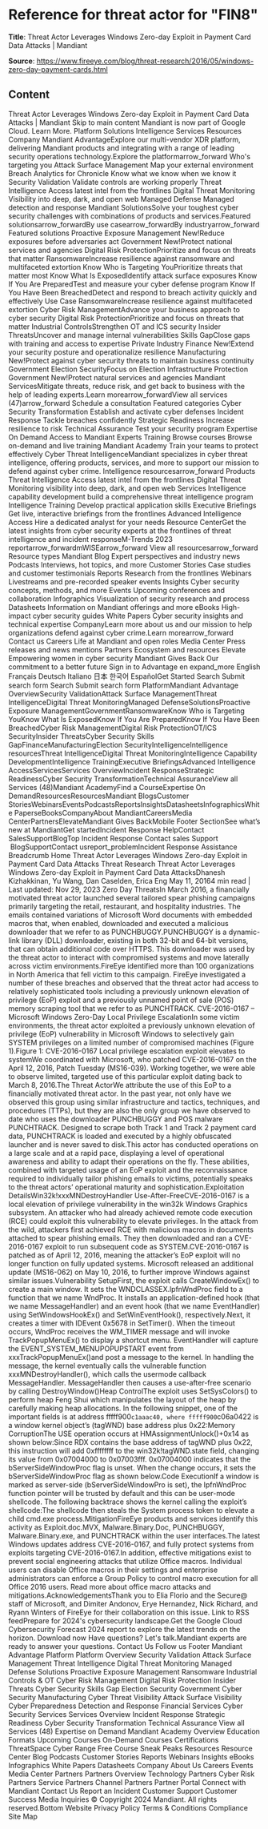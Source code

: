 # Reference for threat actor for "FIN8"

**Title**: Threat Actor Leverages Windows Zero-day Exploit in Payment Card Data Attacks | Mandiant

**Source**: https://www.fireeye.com/blog/threat-research/2016/05/windows-zero-day-payment-cards.html

## Content
Threat Actor Leverages Windows Zero-day Exploit in Payment Card Data Attacks | Mandiant   Skip to main content Mandiant is now part of Google Cloud. Learn More.         Platform   Solutions   Intelligence   Services   Resources   Company Mandiant AdvantageExplore our multi-vendor XDR platform, delivering Mandiant products and integrating with a range of leading security operations technology.Explore the platformarrow_forward Who's targeting you   Attack Surface Management Map your external environment   Breach Analytics for Chronicle Know what we know when we know it   Security Validation Validate controls are working properly   Threat Intelligence Access latest intel from the frontlines   Digital Threat Monitoring Visibility into deep, dark, and open web   Managed Defense Managed detection and response Mandiant SolutionsSolve your toughest cyber security challenges with combinations of products and services.Featured solutionsarrow_forwardBy use casearrow_forwardBy industryarrow_forward  Featured solutions   Proactive Exposure Management New!Reduce exposures before adversaries act   Government New!Protect national services and agencies   Digital Risk ProtectionPrioritize and focus on threats that matter   RansomwareIncrease resilience against ransomware and multifaceted extortion   Know Who is Targeting YouPrioritize threats that matter most   Know What Is ExposedIdentify attack surface exposures   Know If You Are PreparedTest and measure your cyber defense program   Know If You Have Been BreachedDetect and respond to breach activity quickly and effectively   Use Case   RansomwareIncrease resilience against multifaceted extortion   Cyber Risk ManagementAdvance your business approach to cyber security   Digital Risk ProtectionPrioritize and focus on threats that matter   Industrial ControlsStrengthen OT and ICS security   Insider ThreatsUncover and manage internal vulnerabilities   Skills GapClose gaps with training and access to expertise   Private Industry   Finance New!Extend your security posture and operationalize resilience   Manufacturing New!Protect against cyber security threats to maintain business continuity   Government   Election SecurityFocus on Election Infrastructure Protection   Government  New!Protect natural services and agencies Mandiant ServicesMitigate threats, reduce risk, and get back to business with the help of leading experts.Learn morearrow_forwardView all services (47)arrow_forward Schedule a consultation   Featured categories   Cyber Security Transformation Establish and activate cyber defenses   Incident Response Tackle breaches confidently   Strategic Readiness Increase resilience to risk   Technical Assurance Test your security program   Expertise On Demand Access to Mandiant Experts   Training   Browse courses Browse on-demand and live training   Mandiant Academy Train your teams to protect effectively Cyber Threat IntelligenceMandiant specializes in cyber threat intelligence, offering products, services, and more to support our mission to defend against cyber crime. Intelligence resourcesarrow_forward  Products   Threat Intelligence Access latest intel from the frontlines   Digital Threat Monitoring visibility into deep, dark, and open web   Services   Intelligence capability development build a comprehensive threat intelligence program   Intelligence Training Develop practical application skills   Executive Briefings Get live, interactive briefings from the frontlines   Advanced Intelligence Access Hire a dedicated analyst for your needs Resource CenterGet the latest insights from cyber security experts at the frontlines of threat intelligence and incident responseM-Trends 2023 reportarrow_forwardmWISEarrow_forward View all resourcesarrow_forward   Resource types   Mandiant Blog Expert perspectives and industry news   Podcasts Interviews, hot topics, and more   Customer Stories Case studies and customer testimonials   Reports Research from the frontlines   Webinars Livestreams and pre-recorded speaker events   Insights Cyber security concepts, methods, and more   Events Upcoming conferences and collaboration   Infographics Visualization of security research and process   Datasheets Information on Mandiant offerings and more   eBooks High-impact cyber security guides   White Papers Cyber security insights and technical expertise CompanyLearn more about us and our mission to help organizations defend against cyber crime.Learn morearrow_forward Contact us   Careers Life at Mandiant and open roles   Media Center Press releases and news mentions   Partners Ecosystem and resources   Elevate Empowering women in cyber security   Mandiant Gives Back Our commitment to a better future              Sign in to Advantage  en  expand_more   English Français Deutsch Italiano 日本 한국어 EspañolGet Started        Search   Submit search form    Search   Submit search form  PlatformMandiant Advantage OverviewSecurity ValidationAttack Surface ManagementThreat IntelligenceDigital Threat MonitoringManaged DefenseSolutionsProactive Exposure ManagementGovernmentRansomwareKnow Who is Targeting YouKnow What Is ExposedKnow If You Are PreparedKnow If You Have Been BreachedCyber Risk ManagementDigital Risk ProtectionOT/ICS SecurityInsider ThreatsCyber Security Skills GapFinanceManufacturingElection SecurityIntelligenceIntelligence resourcesThreat IntelligenceDigital Threat MonitoringIntelligence Capability DevelopmentIntelligence TrainingExecutive BriefingsAdvanced Intelligence AccessServicesServices OverviewIncident ResponseStrategic ReadinessCyber Security TransformationTechnical AssuranceView all Services (48)Mandiant AcademyFind a CourseExpertise On DemandResourcesResourcesMandiant BlogsCustomer StoriesWebinarsEventsPodcastsReportsInsightsDatasheetsInfographicsWhite PaperseBooksCompanyAbout MandiantCareersMedia CenterPartnersElevateMandiant Gives BackMobile Footer SectionSee what’s new at MandiantGet startedIncident Response HelpContact SalesSupportBlogTop Incident Response Contact sales Support   BlogSupportContact usreport_problemIncident Response Assistance   Breadcrumb Home Threat Actor Leverages Windows Zero-day Exploit in Payment Card Data Attacks   Threat Research Threat Actor Leverages Windows Zero-day Exploit in Payment Card Data AttacksDhanesh Kizhakkinan, Yu Wang, Dan Caselden, Erica Eng May 11, 20164 min read |    Last updated: Nov 29, 2023 Zero Day ThreatsIn March 2016, a financially motivated threat actor launched several tailored spear phishing campaigns primarily targeting the retail, restaurant, and hospitality industries. The emails contained variations of Microsoft Word documents with embedded macros that, when enabled, downloaded and executed a malicious downloader that we refer to as PUNCHBUGGY.PUNCHBUGGY is a dynamic-link library (DLL) downloader, existing in both 32-bit and 64-bit versions, that can obtain additional code over HTTPS. This downloader was used by the threat actor to interact with compromised systems and move laterally across victim environments.FireEye identified more than 100 organizations in North America that fell victim to this campaign. FireEye investigated a number of these breaches and observed that the threat actor had access to relatively sophisticated tools including a previously unknown elevation of privilege (EoP) exploit and a previously unnamed point of sale (POS) memory scraping tool that we refer to as PUNCHTRACK. CVE-2016-0167 – Microsoft Windows Zero-Day Local Privilege EscalationIn some victim environments, the threat actor exploited a previously unknown elevation of privilege (EoP) vulnerability in Microsoft Windows to selectively gain SYSTEM privileges on a limited number of compromised machines (Figure 1).Figure 1: CVE-2016-0167 Local privilege escalation exploit elevates to systemWe coordinated with Microsoft, who patched CVE-2016-0167 on the April 12, 2016, Patch Tuesday (MS16-039). Working together, we were able to observe limited, targeted use of this particular exploit dating back to March 8, 2016.The Threat ActorWe attribute the use of this EoP to a financially motivated threat actor. In the past year, not only have we observed this group using similar infrastructure and tactics, techniques, and procedures (TTPs), but they are also the only group we have observed to date who uses the downloader PUNCHBUGGY and POS malware PUNCHTRACK. Designed to scrape both Track 1 and Track 2 payment card data, PUNCHTRACK is loaded and executed by a highly obfuscated launcher and is never saved to disk.This actor has conducted operations on a large scale and at a rapid pace, displaying a level of operational awareness and ability to adapt their operations on the fly. These abilities, combined with targeted usage of an EoP exploit and the reconnaissance required to individually tailor phishing emails to victims, potentially speaks to the threat actors’ operational maturity and sophistication.Exploitation DetailsWin32k!xxxMNDestroyHandler Use-After-FreeCVE-2016-0167 is a local elevation of privilege vulnerability in the win32k Windows Graphics subsystem. An attacker who had already achieved remote code execution (RCE) could exploit this vulnerability to elevate privileges. In the attack from the wild, attackers first achieved RCE with malicious macros in documents attached to spear phishing emails. They then downloaded and ran a CVE-2016-0167 exploit to run subsequent code as SYSTEM.CVE-2016-0167 is patched as of April 12, 2016, meaning the attacker’s EoP exploit will no longer function on fully updated systems. Microsoft released an additional update (MS16-062) on May 10, 2016, to further improve Windows against similar issues.Vulnerability SetupFirst, the exploit calls CreateWindowEx() to create a main window. It sets the WNDCLASSEX.lpfnWndProc field to a function that we name WndProc. It installs an application-defined hook (that we name MessageHandler) and an event hook (that we name EventHandler) using SetWindowsHookEx() and SetWinEventHook(), respectively.Next, it creates a timer with IDEvent 0x5678 in SetTimer(). When the timeout occurs, WndProc receives the WM_TIMER message and will invoke TrackPopupMenuEx() to display a shortcut menu. EventHandler will capture the EVENT_SYSTEM_MENUPOPUPSTART event from xxxTrackPopupMenuEx()and post a message to the kernel. In handling the message, the kernel eventually calls the vulnerable function xxxMNDestroyHandler(), which calls the usermode callback MessageHandler. MessageHandler then causes a use-after-free scenario by calling DestroyWindow()Heap ControlThe exploit uses SetSysColors() to perform heap Feng Shui which manipulates the layout of the heap by carefully making heap allocations. In the following snippet, one of the important fields is at address fffff900`c1aaac40, where fffff900`c06a0422 is a window kernel object’s (tagWND) base address plus 0x22:Memory CorruptionThe USE operation occurs at HMAssignmentUnlock()+0x14 as shown below:Since RDX contains the base address of tagWND plus 0x22, this instruction will add 0xffffffff to the win32k!tagWND.state field, changing its value from 0x07004000 to 0x07003fff. 0x07004000 indicates that the bServerSideWindowProc flag is unset. When the change occurs, it sets the bServerSideWindowProc flag as shown below.Code ExecutionIf a window is marked as server-side (bServerSideWindowPro is set), the lpfnWndProc function pointer will be trusted by default and this can be user-mode shellcode. The following backtrace shows the kernel calling the exploit’s shellcode:The shellcode then steals the System process token to elevate a child cmd.exe process.MitigationFireEye products and services identify this activity as Exploit.doc.MVX, Malware.Binary.Doc, PUNCHBUGGY, Malware.Binary.exe, and PUNCHTRACK within the user interfaces.The latest Windows updates address CVE-2016-0167, and fully protect systems from exploits targeting CVE-2016-0167.In addition, effective mitigations exist to prevent social engineering attacks that utilize Office macros. Individual users can disable Office macros in their settings and enterprise administrators can enforce a Group Policy to control macro execution for all Office 2016 users. Read more about office macro attacks and mitigations.AcknowledgementsThank you to Elia Florio and the Secure@ staff of Microsoft, and Dimiter Andonov, Erye Hernandez, Nick Richard, and Ryann Winters of FireEye for their collaboration on this issue. Link to RSS feedPrepare for 2024's cybersecurity landscape.Get the Google Cloud Cybersecurity Forecast 2024 report to explore the latest trends on the horizon. Download now  Have questions? Let's talk.Mandiant experts are ready to answer your questions. Contact Us  Follow us Footer Mandiant Advantage Platform Platform Overview Security Validation Attack Surface Management Threat Intelligence Digital Threat Monitoring Managed Defense Solutions Proactive Exposure Management Ransomware Industrial Controls & OT Cyber Risk Management Digital Risk Protection Insider Threats Cyber Security Skills Gap Election Security Government Cyber Security Manufacturing Cyber Threat Visibility Attack Surface Visibility Cyber Preparedness Detection and Response Financial Services Cyber Security Services Services Overview Incident Response Strategic Readiness Cyber Security Transformation Technical Assurance View all Services (48) Expertise on Demand Mandiant Academy Overview Education Formats Upcoming Courses On-Demand Courses Certifications ThreatSpace Cyber Range Free Course Sneak Peaks Resources Resource Center Blog Podcasts  Customer Stories Reports Webinars Insights eBooks Infographics White Papers Datasheets Company About Us Careers Events Media Center Partners Partners Overview Technology Partners Cyber Risk Partners Service Partners Channel Partners Partner Portal Connect with Mandiant Contact Us Report an Incident Customer Support Customer Success Media Inquiries © Copyright 2024 Mandiant. All rights reserved.Bottom Website Privacy Policy Terms & Conditions Compliance Site Map  